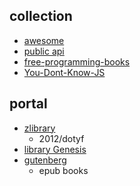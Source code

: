 


## collection
+ [awesome](https://link.zhihu.com/?target=https%3A//github.com/sindresorhus/awesome)
+ [public api](https://github.com/public-apis/public-apis)
+ [free-programming-books](https://github.com/EbookFoundation/free-programming-books)
+ [You-Dont-Know-JS](https://github.com/getify/You-Dont-Know-JS)


## portal
+ [zlibrary](https://z-library.rs/)
    + 2012/dotyf
+ [library Genesis](https://libgen.is/)
+ [gutenberg](https://www.gutenberg.org/)
    + epub books